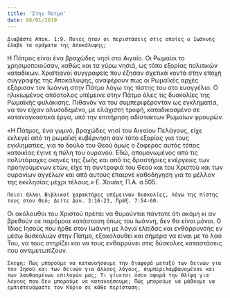 ```yaml
---
title: 'Στην Πατμο'
date: 06/01/2019
---
```


`Διαβάστε Αποκ. 1:9. Ποιες ήταν οι περιστάσεις στις οποίες ο Ιωάννης έλαβε τα οράματα της Αποκάλυψης;`

Η Πάτμος είναι ένα βραχώδες νησί στο Αιγαίο. Οι Ρωμαίοι το χρησιμοποιούσαν, καθώς και τα γύρω νησιά, ως τόπο εξορίας πολιτικών καταδίκων. Χριστιανοί συγγραφείς που έζησαν σχετικά κοντά στην εποχή συγγραφής της Αποκάλυψης, αναφέρουν πως οι Ρωμαϊκές αρχές εξόρισαν τον Ιωάννη στην Πάτμο λόγω της πίστης του στο ευαγγέλιο. Ο ηλικιωμένος απόστολος υπέμεινε στην Πάτμο όλες τις δυσκολίες της Ρωμαϊκής φυλάκισης. Πιθανόν να του συμπεριφέρονταν ως εγκληματία, να τον είχαν αλυσοδεμένο, με ελάχιστη τροφή, καταδικασμένο σε καταναγκαστικά έργα, υπό την επιτήρηση αδίστακτων Ρωμαίων φρουρών.

«Η Πάτμος, ένα γυμνό, βραχώδες νησί του Αιγαίου Πελάγους, είχε εκλεγεί από τη ρωμαϊκή κυβέρνηση σαν τόπο εξορίας για τους εγκληματίες, για το δούλο του Θεού όμως ο ζοφερός αυτός τόπος κατοικίας έγινε η πύλη του ουρανού. Εδώ, απομονωμένος από τις πολυτάραχες σκηνές της ζωής και από τις δραστήριες ενέργειες των προηγούμενων ετών, είχε τη συντροφιά του Θεού και του Χριστού και των ουρανίων αγγέλων και από αυτούς έπαιρνε καθοδήγηση για το μέλλον της εκκλησίας μέχρι τέλους.» Ε. Χουάιτ, Π.Α. σ.505.

`Ποιοι άλλοι Βιβλικοί χαρακτήρες υπέμειναν δυσκολίες, λόγω της πίστης τους στον Θεό; Δείτε Δαν. 3:16-23, Πράξ. 7:54-60.`

Οι ακόλουθοι του Χριστού πρέπει να θυμούνται πάντοτε ότι ακόμη κι αν βρεθούν σε παρόμοια κατάσταση όπως του Ιωάννη, δεν θα είναι μόνοι. Ο Ίδιος Ιησούς που ήρθε στον Ιωάννη με λόγια ελπίδας και ενθάρρυνσης εν μέσω δυσκολιών στην Πάτμο, εξακολουθεί και σήμερα να είναι με το λαό Του, να τους στηρίζει και να τους ενθαρρύνει στις δύσκολες καταστάσεις που αντιμετωπίζουν.

`Σκεψη: Πώς μπορούμε να κατανοήσουμε την διαφορά μεταξύ των δεινών για τον Ιησού και των δεινών για άλλους λόγους, συμπεριλαμβανομένου και των λανθασμένων επιλογών μας; Τι γίνεται όσον αφορά την θλίψη για λόγους που δεν μπορούμε να κατανοήσουμε; Πώς μπορούμε να μάθουμε να εμπιστευόμαστε τον Κύριο σε κάθε περίσταση;`